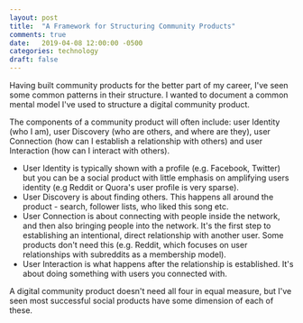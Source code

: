 ```yaml
---
layout: post
title:  "A Framework for Structuring Community Products"
comments: true
date:   2019-04-08 12:00:00 -0500
categories: technology
draft: false
---
```


Having built community products for the better part of my career, I've seen some common patterns in their structure. I wanted to document a common mental model I've used to structure a digital community product.

The components of a community product will often include: user Identity (who I am), user Discovery (who are others, and where are they), user Connection (how can I establish a relationship with others) and user Interaction (how can I interact with others).

* User Identity is typically shown with a profile (e.g. Facebook, Twitter) but you can be a social product with little emphasis on amplifying users identity (e.g Reddit or Quora's user profile is very sparse).
* User Discovery is about finding others. This happens all around the product - search, follower lists, who liked this song etc. 
* User Connection is about connecting with people inside the network, and then also bringing people into the network. It's the first step to establishing an intentional, direct relationship with another user. Some products don't need this (e.g. Reddit, which focuses on user relationships with subreddits as a membership model).
* User Interaction is what happens after the relationship is established. It's about doing something with users you connected with. 

A digital community product doesn't need all four in equal measure, but I've seen most successful social products have some dimension of each of these.